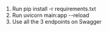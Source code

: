1. Run pip install -r requirements.txt
2. Run uvicorn main:app --reload
3. Use all the 3 endpoints on Swagger
